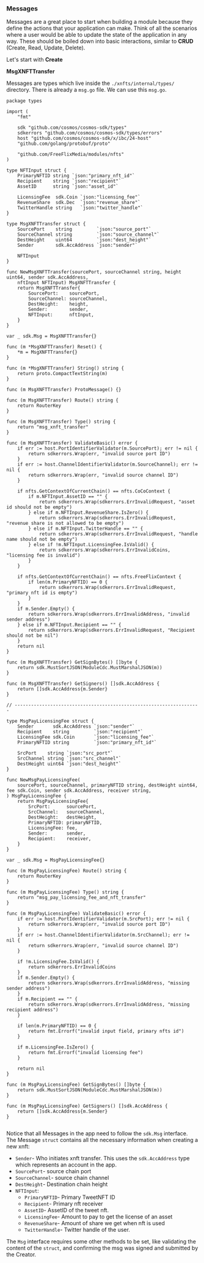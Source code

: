 
### Messages

Messages are a great place to start when building a module because they define the actions that your application can make. Think of all the scenarios where a user would be able to update the state of the application in any way. These should be boiled down into basic interactions, similar to **CRUD** (Create, Read, Update, Delete).

Let's start with **Create**

**MsgXNFTTransfer**

Messages are types which live inside the `./xnfts/internal/types/` directory. There is already a `msg.go` file. We can use this `msg.go`.

```go=
package types

import (
	"fmt"
	
	sdk "github.com/cosmos/cosmos-sdk/types"
	sdkerrors "github.com/cosmos/cosmos-sdk/types/errors"
	host "github.com/cosmos/cosmos-sdk/x/ibc/24-host"
	"github.com/golang/protobuf/proto"
	
	"github.com/FreeFlixMedia/modules/nfts"
)

type NFTInput struct {
	PrimaryNFTID string `json:"primary_nft_id"`
	Recipient    string `json:"recipient"`
	AssetID      string `json:"asset_id"`
	
	LicensingFee  sdk.Coin `json:"licensing_fee"`
	RevenueShare  sdk.Dec  `json:"revenue_share"`
	TwitterHandle string   `json:"twitter_handle"`
}

type MsgXNFTTransfer struct {
	SourcePort    string         `json:"source_port"`
	SourceChannel string         `json:"source_channel"`
	DestHeight    uint64         `json:"dest_height"`
	Sender        sdk.AccAddress `json:"sender"`
	
	NFTInput
}

func NewMsgXNFTTransfer(sourcePort, sourceChannel string, height uint64, sender sdk.AccAddress,
	nftInput NFTInput) MsgXNFTTransfer {
	return MsgXNFTTransfer{
		SourcePort:    sourcePort,
		SourceChannel: sourceChannel,
		DestHeight:    height,
		Sender:        sender,
		NFTInput:      nftInput,
	}
}

var _ sdk.Msg = MsgXNFTTransfer{}

func (m *MsgXNFTTransfer) Reset() {
	*m = MsgXNFTTransfer{}
}

func (m *MsgXNFTTransfer) String() string {
	return proto.CompactTextString(m)
}

func (m MsgXNFTTransfer) ProtoMessage() {}

func (m MsgXNFTTransfer) Route() string {
	return RouterKey
}

func (m MsgXNFTTransfer) Type() string {
	return "msg_xnft_transfer"
}

func (m MsgXNFTTransfer) ValidateBasic() error {
	if err := host.PortIdentifierValidator(m.SourcePort); err != nil {
		return sdkerrors.Wrap(err, "invalid source port ID")
	}
	if err := host.ChannelIdentifierValidator(m.SourceChannel); err != nil {
		return sdkerrors.Wrap(err, "invalid source channel ID")
	}
	
	if nfts.GetContextOfCurrentChain() == nfts.CoCoContext {
		if m.NFTInput.AssetID == "" {
			return sdkerrors.Wrap(sdkerrors.ErrInvalidRequest, "asset id should not be empty")
		} else if m.NFTInput.RevenueShare.IsZero() {
			return sdkerrors.Wrap(sdkerrors.ErrInvalidRequest, "revenue share is not allowed to be empty")
		} else if m.NFTInput.TwitterHandle == "" {
			return sdkerrors.Wrap(sdkerrors.ErrInvalidRequest, "handle name should not be empty")
		} else if !m.NFTInput.LicensingFee.IsValid() {
			return sdkerrors.Wrap(sdkerrors.ErrInvalidCoins, "licensing fee is invalid")
		}
	}
	
	if nfts.GetContextOfCurrentChain() == nfts.FreeFlixContext {
		if len(m.PrimaryNFTID) == 0 {
			return sdkerrors.Wrap(sdkerrors.ErrInvalidRequest, "primary nft id is empty")
		}
	}
	if m.Sender.Empty() {
		return sdkerrors.Wrap(sdkerrors.ErrInvalidAddress, "invalid sender address")
	} else if m.NFTInput.Recipient == "" {
		return sdkerrors.Wrap(sdkerrors.ErrInvalidRequest, "Recipient should not be nil")
	}
	return nil
}

func (m MsgXNFTTransfer) GetSignBytes() []byte {
	return sdk.MustSortJSON(ModuleCdc.MustMarshalJSON(m))
}

func (m MsgXNFTTransfer) GetSigners() []sdk.AccAddress {
	return []sdk.AccAddress{m.Sender}
}

// --------------------------------------------------------------------

type MsgPayLicensingFee struct {
	Sender       sdk.AccAddress `json:"sender"`
	Recipient    string         `json:"recipient"`
	LicensingFee sdk.Coin       `json:"licensing_fee"`
	PrimaryNFTID string         `json:"primary_nft_id"`
	
	SrcPort    string `json:"src_port"`
	SrcChannel string `json:"src_channel"`
	DestHeight uint64 `json:"dest_height"`
}

func NewMsgPayLicensingFee(
	sourcePort, sourceChannel, primaryNFTID string, destHeight uint64, fee sdk.Coin, sender sdk.AccAddress, receiver string,
) MsgPayLicensingFee {
	return MsgPayLicensingFee{
		SrcPort:      sourcePort,
		SrcChannel:   sourceChannel,
		DestHeight:   destHeight,
		PrimaryNFTID: primaryNFTID,
		LicensingFee: fee,
		Sender:       sender,
		Recipient:    receiver,
	}
}

var _ sdk.Msg = MsgPayLicensingFee{}

func (m MsgPayLicensingFee) Route() string {
	return RouterKey
}

func (m MsgPayLicensingFee) Type() string {
	return "msg_pay_licensing_fee_and_nft_transfer"
}

func (m MsgPayLicensingFee) ValidateBasic() error {
	if err := host.PortIdentifierValidator(m.SrcPort); err != nil {
		return sdkerrors.Wrap(err, "invalid source port ID")
	}
	if err := host.ChannelIdentifierValidator(m.SrcChannel); err != nil {
		return sdkerrors.Wrap(err, "invalid source channel ID")
	}
	
	if !m.LicensingFee.IsValid() {
		return sdkerrors.ErrInvalidCoins
	}
	if m.Sender.Empty() {
		return sdkerrors.Wrap(sdkerrors.ErrInvalidAddress, "missing sender address")
	}
	if m.Recipient == "" {
		return sdkerrors.Wrap(sdkerrors.ErrInvalidAddress, "missing recipient address")
	}
	
	if len(m.PrimaryNFTID) == 0 {
		return fmt.Errorf("invalid input field, primary nfts id")
	}
	
	if m.LicensingFee.IsZero() {
		return fmt.Errorf("invalid licensing fee")
	}
	
	return nil
}

func (m MsgPayLicensingFee) GetSignBytes() []byte {
	return sdk.MustSortJSON(ModuleCdc.MustMarshalJSON(m))
}

func (m MsgPayLicensingFee) GetSigners() []sdk.AccAddress {
	return []sdk.AccAddress{m.Sender}
}


```

Notice that all Messages in the app need to follow the `sdk.Msg` interface. The Message `struct` contains all the necessary information when creating a new xnft:

* `Sender`- Who initiates xnft transfer. This uses the `sdk.AccAddress` type which represents an account in the app.
* `SourcePort`- source chain port
* `SourceChannel`- source chain channel
* `DestHeight`- Destination chain height
* `NFTInput`:
    * `PrimaryNFTID`- Primary TweetNFT ID
    * `Recipient`- Primary nft receiver
    * `AssetID`- AssetID of the tweet nft.
    * `LicensingFee`- Amount to pay to get the license of an asset
    * `RevenueShare`- Amount of share we get when nft is used
    * `TwitterHandle`- Twitter handle of the user.


The `Msg` interface requires some other methods to be set, like validating the content of the `struct`, and confirming the msg was signed and submitted by the Creator.
